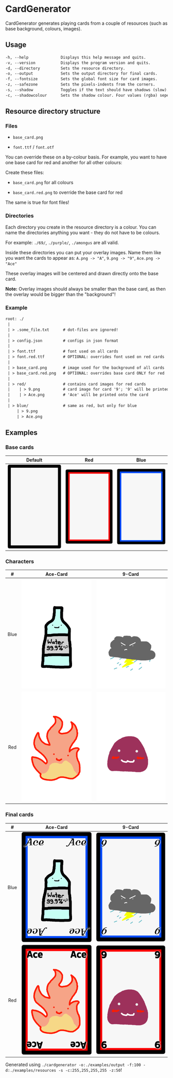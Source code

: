# CardGenerator

CardGenerator generates playing cards from a couple of resources (such as base background, colours, images).

## Usage

```txt
-h, --help              Displays this help message and quits.
-v, --version           Displays the program version and quits.
-d, --directory         Sets the resource directory.
-o, --output            Sets the output directory for final cards.
-f, --fontsize          Sets the global font size for card images.
-z, --safezone          Sets the pixels-indents from the corners.
-s, --shadow            Toggles if the text should have shadows (slow).
-c, --shadowcolour      Sets the shadow colour. Four values (rgba) seperated by commas (example: '255,255,255,255').
```

## Resource directory structure

### Files

* `base_card.png`

* `font.ttf` / `font.otf`

You can override these on a by-colour basis. For example, you want to have one base card for red and another for all other colours:

Create these files:

* `base_card.png` for all colours

* `base_card.red.png` to override the base card for red

The same is true for font files!

### Directories

Each directory you create in the resource directory is a colour. You can name the directories anything you want - they do not have to be colours.

For example: `./69/`, `./purple/`, `./amongus` are all valid.

Inside these directories you can put your overlay images. Name them like you want the cards to appear as: `A.png -> "A"`, `9.png -> "9"`, `Ace.png -> "Ace"`

These overlay images will be centered and drawn directly onto the base card.

**Note:** Overlay images should always be smaller than the base card, as then the overlay would be bigger than the "background"!

### Example

```txt
root: ./
 |
 | > .some_file.txt      # dot-files are ignored!
 |
 | > config.json         # configs in json format
 |
 | > font.ttf            # font used on all cards
 | > font.red.ttf        # OPTIONAL: overrides font used on red cards
 |
 | > base_card.png       # image used for the background of all cards
 | > base_card.red.png   # OPTIONAL: overrides base card ONLY for red
 |
 | > red/                # contains card images for red cards
 |    | > 9.png          # card image for card '9'; '9' will be printed onto the card
 |    | > Ace.png        # 'Ace' will be printed onto the card
 |
 | > blue/               # same as red, but only for blue
     | > 9.png
     | > Ace.png
```

## Examples

### Base cards

| Default                                                | Red                                                    | Blue
|:------------------------------------------------------:|:------------------------------------------------------:|:--------------------------------------------------------:
| ![default base card](examples/resources/base_card.png) | ![red base card](examples/resources/base_card.red.png) | ![blue base card](examples/resources/base_card.blue.png)

### Characters

| \#   | Ace-Card                                        | 9-Card                                                 |
|:----:|:-----------------------------------------------:|:------------------------------------------------------:|
| Blue | ![blue 9](./examples/resources/blue/Ace.png)    | ![blue ace](./examples/resources/blue/9.png)           |
| Red  | ![red 9](./examples/resources/red/Ace.png)      | ![red ace](./examples/resources/red/9.png)             |

### Final cards

| \#   | Ace-Card                                        | 9-Card                                                 |
|:----:|:-----------------------------------------------:|:------------------------------------------------------:|
| Blue | ![blue 9](./examples/output/blue/Ace.png)       | ![blue ace](./examples/output/blue/9.png)              |
| Red  | ![red 9](./examples/output/red/Ace.png)         | ![red ace](./examples/output/red/9.png)                |

Generated using `./cardgenerator -o:./examples/output -f:100 -d:./examples/resources -s -c:255,255,255,255 -z:50`!
